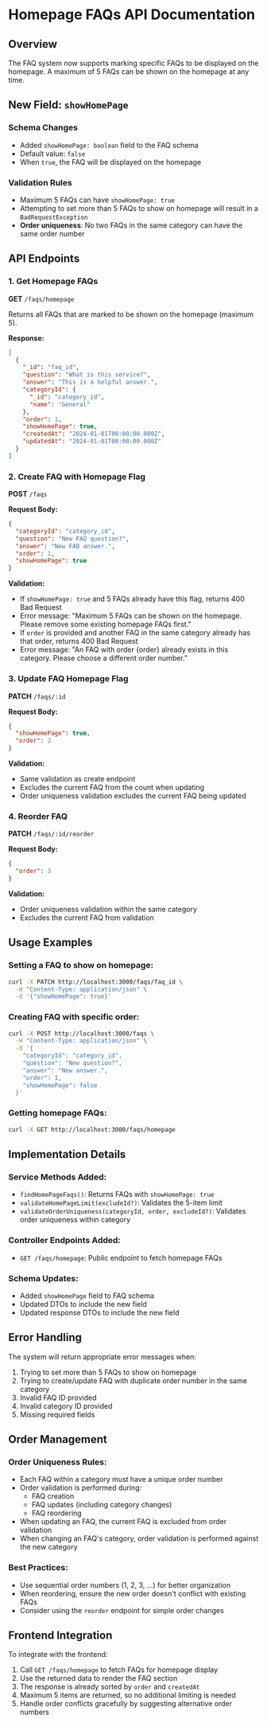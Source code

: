 # Homepage FAQs API Documentation

## Overview

The FAQ system now supports marking specific FAQs to be displayed on the homepage. A maximum of 5 FAQs can be shown on the homepage at any time.

## New Field: `showHomePage`

### Schema Changes

- Added `showHomePage: boolean` field to the FAQ schema
- Default value: `false`
- When `true`, the FAQ will be displayed on the homepage

### Validation Rules

- Maximum 5 FAQs can have `showHomePage: true`
- Attempting to set more than 5 FAQs to show on homepage will result in a `BadRequestException`
- **Order uniqueness**: No two FAQs in the same category can have the same order number

## API Endpoints

### 1. Get Homepage FAQs

**GET** `/faqs/homepage`

Returns all FAQs that are marked to be shown on the homepage (maximum 5).

**Response:**

```json
[
  {
    "_id": "faq_id",
    "question": "What is this service?",
    "answer": "This is a helpful answer.",
    "categoryId": {
      "_id": "category_id",
      "name": "General"
    },
    "order": 1,
    "showHomePage": true,
    "createdAt": "2024-01-01T00:00:00.000Z",
    "updatedAt": "2024-01-01T00:00:00.000Z"
  }
]
```

### 2. Create FAQ with Homepage Flag

**POST** `/faqs`

**Request Body:**

```json
{
  "categoryId": "category_id",
  "question": "New FAQ question?",
  "answer": "New FAQ answer.",
  "order": 1,
  "showHomePage": true
}
```

**Validation:**

- If `showHomePage: true` and 5 FAQs already have this flag, returns 400 Bad Request
- Error message: "Maximum 5 FAQs can be shown on the homepage. Please remove some existing homepage FAQs first."
- If `order` is provided and another FAQ in the same category already has that order, returns 400 Bad Request
- Error message: "An FAQ with order {order} already exists in this category. Please choose a different order number."

### 3. Update FAQ Homepage Flag

**PATCH** `/faqs/:id`

**Request Body:**

```json
{
  "showHomePage": true,
  "order": 2
}
```

**Validation:**

- Same validation as create endpoint
- Excludes the current FAQ from the count when updating
- Order uniqueness validation excludes the current FAQ being updated

### 4. Reorder FAQ

**PATCH** `/faqs/:id/reorder`

**Request Body:**

```json
{
  "order": 3
}
```

**Validation:**

- Order uniqueness validation within the same category
- Excludes the current FAQ from validation

## Usage Examples

### Setting a FAQ to show on homepage:

```bash
curl -X PATCH http://localhost:3000/faqs/faq_id \
  -H "Content-Type: application/json" \
  -d '{"showHomePage": true}'
```

### Creating FAQ with specific order:

```bash
curl -X POST http://localhost:3000/faqs \
  -H "Content-Type: application/json" \
  -d '{
    "categoryId": "category_id",
    "question": "New question?",
    "answer": "New answer.",
    "order": 1,
    "showHomePage": false
  }'
```

### Getting homepage FAQs:

```bash
curl -X GET http://localhost:3000/faqs/homepage
```

## Implementation Details

### Service Methods Added:

- `findHomePageFaqs()`: Returns FAQs with `showHomePage: true`
- `validateHomePageLimit(excludeId?)`: Validates the 5-item limit
- `validateOrderUniqueness(categoryId, order, excludeId?)`: Validates order uniqueness within category

### Controller Endpoints Added:

- `GET /faqs/homepage`: Public endpoint to fetch homepage FAQs

### Schema Updates:

- Added `showHomePage` field to FAQ schema
- Updated DTOs to include the new field
- Updated response DTOs to include the new field

## Error Handling

The system will return appropriate error messages when:

1. Trying to set more than 5 FAQs to show on homepage
2. Trying to create/update FAQ with duplicate order number in the same category
3. Invalid FAQ ID provided
4. Invalid category ID provided
5. Missing required fields

## Order Management

### Order Uniqueness Rules:

- Each FAQ within a category must have a unique order number
- Order validation is performed during:
  - FAQ creation
  - FAQ updates (including category changes)
  - FAQ reordering
- When updating an FAQ, the current FAQ is excluded from order validation
- When changing an FAQ's category, order validation is performed against the new category

### Best Practices:

- Use sequential order numbers (1, 2, 3, ...) for better organization
- When reordering, ensure the new order doesn't conflict with existing FAQs
- Consider using the `reorder` endpoint for simple order changes

## Frontend Integration

To integrate with the frontend:

1. Call `GET /faqs/homepage` to fetch FAQs for homepage display
2. Use the returned data to render the FAQ section
3. The response is already sorted by `order` and `createdAt`
4. Maximum 5 items are returned, so no additional limiting is needed
5. Handle order conflicts gracefully by suggesting alternative order numbers
